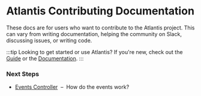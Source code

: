 # Atlantis Contributing Documentation

These docs are for users who want to contribute to the Atlantis project. This
can vary from writing documentation, helping the community on Slack, discussing
issues, or writing code.

:::tip Looking to get started or use Atlantis?
If you're new, check out the [Guide](../guide/README.md) or the
[Documentation](./../docs/README.md).
:::

### Next Steps

- [Events Controller](events-controller.md)&nbsp;&nbsp;–&nbsp;&nbsp;How do the events work?

